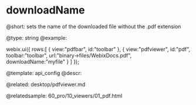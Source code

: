 downloadName
=============

@short:
	sets the name of the downloaded file without the .pdf extension

@type: string
@example:

webix.ui({
    rows:[
        { view:"pdfbar", id:"toolbar" },
        { 
            view:"pdfviewer", 
            id:"pdf", 
            toolbar:"toolbar", 
            url:"binary->files/WebixDocs.pdf",
            downloadName:"myfile"
        }
    ]
});

@template:	api_config
@descr:

@related:
desktop/pdfviewer.md

@relatedsample:
60_pro/10_viewers/01_pdf.html
